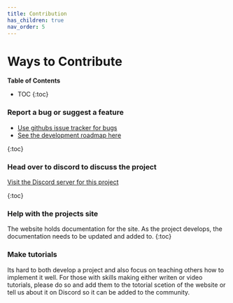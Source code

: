 ```yaml
---
title: Contribution
has_children: true
nav_order: 5
---
```


# Ways to Contribute



**Table of Contents**
* TOC
{:toc}
### Report a bug or suggest a feature

- [Use githubs issue tracker for bugs](https://github.com/bdring/FluidNC/issues)
- [See the development roadmap here](https://github.com/bdring/FluidNC/projects/1)

{:toc}
### Head over to discord to discuss the project

[Visit the Discord server for this project](https://discord.com/invite/vGhne3QmFZ)

{:toc}
### Help with the projects site

The website holds documentation for the site. As the project develops, the documentation needs to be updated and added to. 
{:toc}
### Make tutorials

Its hard to both develop a project and also focus on teaching others how to implement it well. For those with skills making either writen or video tutorials, please do so and add them to the totorial scetion of the website or tell us about it on Discord so it can be added to the community. 
